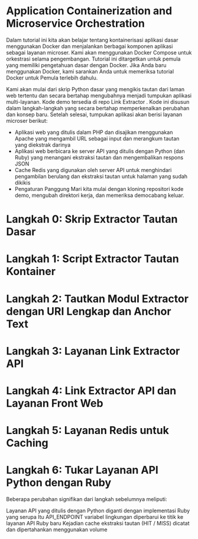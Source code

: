 # Application Containerization and Microservice Orchestration

Dalam tutorial ini kita akan belajar tentang kontainerisasi aplikasi dasar menggunakan Docker dan menjalankan berbagai komponen aplikasi sebagai layanan microser. Kami akan menggunakan Docker Compose untuk orkestrasi selama pengembangan. Tutorial ini ditargetkan untuk pemula yang memiliki pengetahuan dasar dengan Docker. Jika Anda baru menggunakan Docker, kami sarankan Anda untuk memeriksa tutorial Docker untuk Pemula terlebih dahulu.

Kami akan mulai dari skrip Python dasar yang mengikis tautan dari laman web tertentu dan secara bertahap mengubahnya menjadi tumpukan aplikasi multi-layanan. Kode demo tersedia di repo Link Extractor . Kode ini disusun dalam langkah-langkah yang secara bertahap memperkenalkan perubahan dan konsep baru. Setelah selesai, tumpukan aplikasi akan berisi layanan microser berikut:

- Aplikasi web yang ditulis dalam PHP dan disajikan menggunakan Apache yang mengambil URL sebagai input dan merangkum tautan yang diekstrak darinya
- Aplikasi web berbicara ke server API yang ditulis dengan Python (dan Ruby) yang menangani ekstraksi tautan dan mengembalikan respons JSON
- Cache Redis yang digunakan oleh server API untuk menghindari pengambilan berulang dan ekstraksi tautan untuk halaman yang sudah dikikis
- Pengaturan Panggung
Mari kita mulai dengan kloning repositori kode demo, mengubah direktori kerja, dan memeriksa democabang keluar.

# Langkah 0: Skrip Extractor Tautan Dasar

# Langkah 1: Script Extractor Tautan Kontainer

# Langkah 2: Tautkan Modul Extractor dengan URI Lengkap dan Anchor Text

# Langkah 3: Layanan Link Extractor API

# Langkah 4: Link Extractor API dan Layanan Front Web

# Langkah 5: Layanan Redis untuk Caching

# Langkah 6: Tukar Layanan API Python dengan Ruby

Beberapa perubahan signifikan dari langkah sebelumnya meliputi:

Layanan API yang ditulis dengan Python diganti dengan implementasi Ruby yang serupa
Itu API_ENDPOINT variabel lingkungan diperbarui ke titik ke layanan API Ruby baru
Kejadian cache ekstraksi tautan (HIT / MISS) dicatat dan dipertahankan menggunakan volume